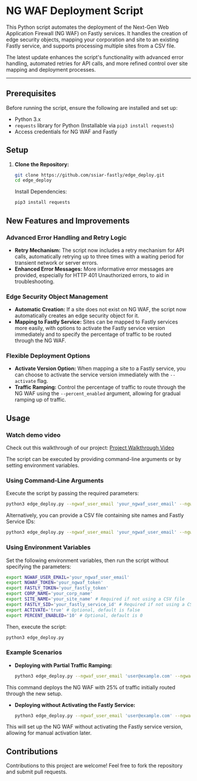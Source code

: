 # NG WAF Deployment Script

This Python script automates the deployment of the Next-Gen Web Application Firewall (NG WAF) on Fastly services. It handles the creation of edge security objects, mapping your corporation and site to an existing Fastly service, and supports processing multiple sites from a CSV file.

The latest update enhances the script's functionality with advanced error handling, automated retries for API calls, and more refined control over site mapping and deployment processes.

---

## Prerequisites

Before running the script, ensure the following are installed and set up:

- Python 3.x
- `requests` library for Python (Installable via `pip3 install requests`)
- Access credentials for NG WAF and Fastly

## Setup

1. **Clone the Repository:**
   ```bash
   git clone https://github.com/ssiar-fastly/edge_deploy.git
   cd edge_deploy
   ```
   Install Dependencies:
   ```bash
   pip3 install requests
   ```

## New Features and Improvements

### Advanced Error Handling and Retry Logic

- **Retry Mechanism:** The script now includes a retry mechanism for API calls, automatically retrying up to three times with a waiting period for transient network or server errors.
- **Enhanced Error Messages:** More informative error messages are provided, especially for HTTP 401 Unauthorized errors, to aid in troubleshooting.

### Edge Security Object Management

- **Automatic Creation:** If a site does not exist on NG WAF, the script now automatically creates an edge security object for it.
- **Mapping to Fastly Service:** Sites can be mapped to Fastly services more easily, with options to activate the Fastly service version immediately and to specify the percentage of traffic to be routed through the NG WAF.

### Flexible Deployment Options

- **Activate Version Option:** When mapping a site to a Fastly service, you can choose to activate the service version immediately with the `--activate` flag.
- **Traffic Ramping:** Control the percentage of traffic to route through the NG WAF using the `--percent_enabled` argument, allowing for gradual ramping up of traffic.

## Usage

### Watch demo video
Check out this walkthrough of our project: [Project Walkthrough Video](https://www.loom.com/share/88977b2ac2d747fd89b842ece5ee06e3)

The script can be executed by providing command-line arguments or by setting environment variables.

### Using Command-Line Arguments

Execute the script by passing the required parameters:

```bash
python3 edge_deploy.py --ngwaf_user_email 'your_ngwaf_user_email' --ngwaf_token 'your_ngwaf_token' --fastly_token 'your_fastly_token' --corp_name 'your_corp_name' --site_name 'your_site_name' --fastly_sid 'your_fastly_service_id' [--activate] [--percent_enabled <0-100>]
```

Alternatively, you can provide a CSV file containing site names and Fastly Service IDs:

```bash
python3 edge_deploy.py --ngwaf_user_email 'your_ngwaf_user_email' --ngwaf_token 'your_ngwaf_token' --fastly_token 'your_fastly_token' --corp_name 'your_corp_name' --csv_file 'path/to/sites.csv' [--activate] [--percent_enabled <0-100>]
```

### Using Environment Variables

Set the following environment variables, then run the script without specifying the parameters:

```bash
export NGWAF_USER_EMAIL='your_ngwaf_user_email'
export NGWAF_TOKEN='your_ngwaf_token'
export FASTLY_TOKEN='your_fastly_token'
export CORP_NAME='your_corp_name'
export SITE_NAME='your_site_name' # Required if not using a CSV file
export FASTLY_SID='your_fastly_service_id' # Required if not using a CSV file
export ACTIVATE='true' # Optional, default is false
export PERCENT_ENABLED='10' # Optional, default is 0
```

Then, execute the script:

```bash
python3 edge_deploy.py
```

### Example Scenarios

- **Deploying with Partial Traffic Ramping:**
  ```bash
  python3 edge_deploy.py --ngwaf_user_email 'user@example.com' --ngwaf_token 'token123' --fastly_token 'fastlykey123' --corp_name 'MyCorp' --site_name 'MySite' --fastly_sid 'serviceID' --activate --percent_enabled 25
  ```

This command deploys the NG WAF with 25% of traffic initially routed through the new setup.

- **Deploying without Activating the Fastly Service:**
  ```bash
  python3 edge_deploy.py --ngwaf_user_email 'user@example.com' --ngwaf_token 'token123' --fastly_token 'fastlykey123' --corp_name 'MyCorp' --site_name 'MySite' --fastly_sid 'serviceID'
  ```

This will set up the NG WAF without activating the Fastly service version, allowing for manual activation later.

## Contributions

Contributions to this project are welcome! Feel free to fork the repository and submit pull requests.
